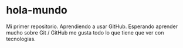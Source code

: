 # hola-mundo
Mi primer repositorio. Aprendiendo a usar GitHub. 
Esperando aprender mucho sobre Git / GitHub
me gusta todo lo que tiene que ver con tecnologias.
